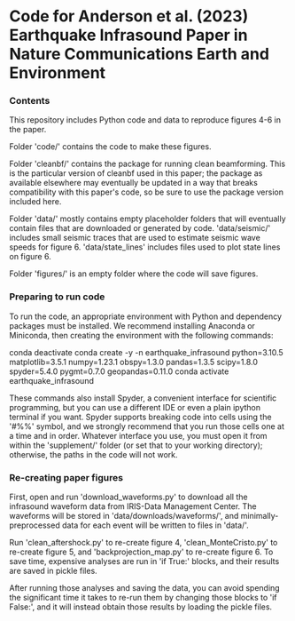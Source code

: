 # Code for Anderson et al. (2023) Earthquake Infrasound Paper in Nature Communications Earth and Environment

### Contents
This repository includes Python code and data to reproduce figures 4-6 in the paper.

Folder 'code/' contains the code to make these figures.

Folder 'cleanbf/' contains the package for running clean beamforming. This is the particular version of cleanbf used in this paper; the package as available elsewhere may eventually be updated in a way that breaks compatibility with this paper's code, so be sure to use the package version included here.

Folder 'data/' mostly contains empty placeholder folders that will eventually contain files that are downloaded or generated by code. 'data/seismic/' includes small seismic traces that are used to estimate seismic wave speeds for figure 6. 'data/state_lines' includes files used to plot state lines on figure 6.

Folder 'figures/' is an empty folder where the code will save figures.

### Preparing to run code
To run the code, an appropriate environment with Python and dependency packages must be installed. We recommend installing Anaconda or Miniconda, then creating the environment with the following commands:

conda deactivate
conda create -y -n earthquake_infrasound python=3.10.5 matplotlib=3.5.1 numpy=1.23.1 obspy=1.3.0 pandas=1.3.5 scipy=1.8.0 spyder=5.4.0 pygmt=0.7.0 geopandas=0.11.0
conda activate earthquake_infrasound

These commands also install Spyder, a convenient interface for scientific programming, but you can use a different IDE or even a plain ipython terminal if you want. Spyder supports breaking code into cells using the '#%%' symbol, and we strongly recommend that you run those cells one at a time and in order. Whatever interface you use, you must open it from within the 'supplement/' folder (or set that to your working directory); otherwise, the paths in the code will not work. 

### Re-creating paper figures
First, open and run 'download_waveforms.py' to download all the infrasound waveform data from IRIS-Data Management Center. The waveforms will be stored in 'data/downloads/waveforms/', and minimally-preprocessed data for each event will be written to files in 'data/'.

Run 'clean_aftershock.py' to re-create figure 4, 'clean_MonteCristo.py' to re-create figure 5, and 'backprojection_map.py' to re-create figure 6. To save time, expensive analyses are run in 'if True:' blocks, and their results are saved in pickle files.

After running those analyses and saving the data, you can avoid spending the significant time it takes to re-run them by changing those blocks to 'if False:', and it will instead obtain those results by loading the pickle files. 
